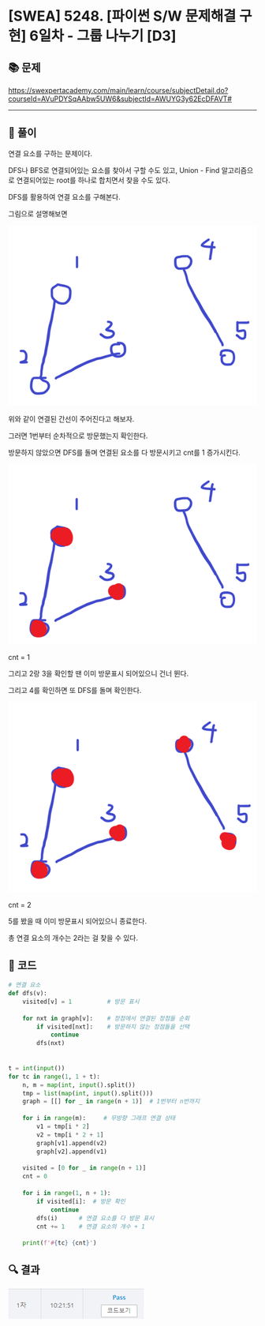 # [SWEA] 5248. [파이썬 S/W 문제해결 구현] 6일차 - 그룹 나누기 [D3]

## 📚 문제

https://swexpertacademy.com/main/learn/course/subjectDetail.do?courseId=AVuPDYSqAAbw5UW6&subjectId=AWUYG3y62EcDFAVT#

---

## 📖 풀이

연결 요소를 구하는 문제이다.

DFS나 BFS로 연결되어있는 요소를 찾아서 구할 수도 있고, Union - Find 알고리즘으로 연결되어있는 root를 하나로 합치면서 찾을 수도 있다.

DFS를 활용하여 연결 요소를 구해본다.

그림으로 설명해보면

![image-20220405155119587](README.assets/image-20220405155119587.png)

위와 같이 연결된 간선이 주어진다고 해보자.

그러면 1번부터 순차적으로 방문했는지 확인한다.

방문하지 않았으면 DFS를 돌며 연결된 요소를 다 방문시키고 cnt를 1 증가시킨다.

![image-20220405155215773](README.assets/image-20220405155215773.png)

cnt = 1

그리고 2랑 3을 확인할 땐 이미 방문표시 되어있으니 건너 뛴다.

그리고 4를 확인하면 또 DFS를 돌며 확인한다.

![image-20220405155251097](README.assets/image-20220405155251097.png)

cnt = 2

5를 봤을 때 이미 방문표시 되어있으니 종료한다.

총 연결 요소의 개수는 2라는 걸 찾을 수 있다.

## 📒 코드

```python
# 연결 요소
def dfs(v):
    visited[v] = 1          # 방문 표시

    for nxt in graph[v]:    # 정점에서 연결된 정점들 순회
        if visited[nxt]:    # 방문하지 않는 정점들을 선택
            continue
        dfs(nxt)


t = int(input())
for tc in range(1, 1 + t):
    n, m = map(int, input().split())
    tmp = list(map(int, input().split()))
    graph = [[] for _ in range(n + 1)]  # 1번부터 n번까지

    for i in range(m):     # 무방향 그래프 연결 상태
        v1 = tmp[i * 2]
        v2 = tmp[i * 2 + 1]
        graph[v1].append(v2)
        graph[v2].append(v1)

    visited = [0 for _ in range(n + 1)]
    cnt = 0

    for i in range(1, n + 1):
        if visited[i]:  # 방문 확인
            continue
        dfs(i)      # 연결 요소를 다 방문 표시
        cnt += 1    # 연결 요소의 개수 + 1

    print(f'#{tc} {cnt}')
```

## 🔍 결과

![image-20220405155354636](README.assets/image-20220405155354636.png)
